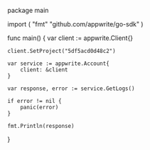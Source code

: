 package main

import (
    "fmt"
    "github.com/appwrite/go-sdk"
)

func main() {
    var client := appwrite.Client{}

    client.SetProject("5df5acd0d48c2")

    var service := appwrite.Account{
        client: &client
    }

    var response, error := service.GetLogs()

    if error != nil {
        panic(error)
    }

    fmt.Println(response)
}